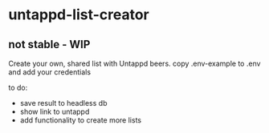 # untappd-list-creator

## not stable - WIP

Create your own, shared list with Untappd beers.
copy .env-example to .env and add your credentials

to do:

- save result to headless db
- show link to untappd
- add functionality to create more lists
